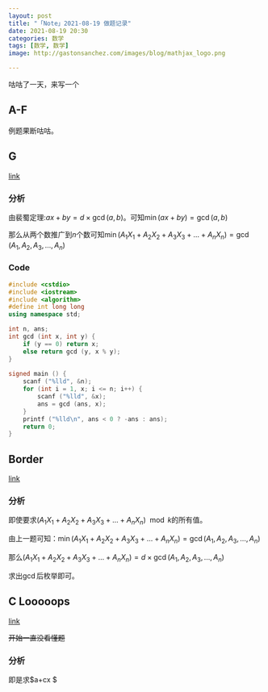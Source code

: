 ```yaml
---
layout: post
title: "「Note」2021-08-19 做题记录"
date: 2021-08-19 20:30
categories: 数学
tags: [数学, 数学]
image: http://gastonsanchez.com/images/blog/mathjax_logo.png

---
```


咕咕了一天，来写一个
<!-- more -->

## A-F

例题果断咕咕。

## G

[link](https://vjudge.net/contest/454385#problem/)

### 分析

由裴蜀定理:$ax+by=d\times \gcd(a, b)$。可知$\min (ax+by) = \gcd(a,b)$	

那么从两个数推广到$n$个数可知$\min(A_1X_1+A_2X_2+A_3X_3+...+A_nX_n)=\gcd(A_1, A_2, A_3, \dots ,A_n)$

### Code

```cpp
#include <cstdio>
#include <iostream>
#include <algorithm>
#define int long long
using namespace std;

int n, ans;
int gcd (int x, int y) {
	if (y == 0) return x;
	else return gcd (y, x % y);
}
 
signed main () {
	scanf ("%lld", &n);
	for (int i = 1, x; i <= n; i++) {
		scanf ("%lld", &x);
		ans = gcd (ans, x);
	}
	printf ("%lld\n", ans < 0 ? -ans : ans);
	return 0;
}
```

## Border

[link](https://vjudge.net/contest/454385#problem/H)

### 分析

即使要求$(A_1X_1+A_2X_2+A_3X_3+...+A_nX_n) \mod k$的所有值。	

由上一题可知：$\min(A_1X_1+A_2X_2+A_3X_3+...+A_nX_n)=\gcd(A_1, A_2, A_3, \dots ,A_n)$	

那么$(A_1X_1+A_2X_2+A_3X_3+...+A_nX_n) = d \times \gcd(A_1, A_2, A_3, \dots ,A_n)$		

求出$\gcd$后枚举即可。	

## C Looooops

[link](https://vjudge.net/contest/454385#problem/I)

~~开始一直没看懂题~~

### 分析

即是求$a+cx $